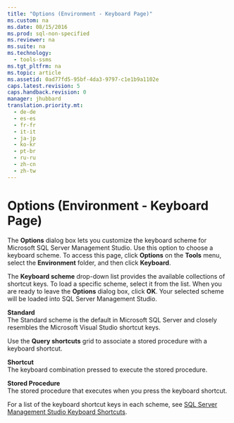 ```yaml
---
title: "Options (Environment - Keyboard Page)"
ms.custom: na
ms.date: 08/15/2016
ms.prod: sql-non-specified
ms.reviewer: na
ms.suite: na
ms.technology: 
  - tools-ssms
ms.tgt_pltfrm: na
ms.topic: article
ms.assetid: 0ad77fd5-95bf-4da3-9797-c1e1b9a1102e
caps.latest.revision: 5
caps.handback.revision: 0
manager: jhubbard
translation.priority.mt: 
  - de-de
  - es-es
  - fr-fr
  - it-it
  - ja-jp
  - ko-kr
  - pt-br
  - ru-ru
  - zh-cn
  - zh-tw
---
```

# Options (Environment - Keyboard Page)
The **Options** dialog box lets you customize the keyboard scheme for  Microsoft  SQL Server Management Studio. Use this option to choose a keyboard scheme. To access this page, click **Options** on the **Tools** menu, select the **Environment** folder, and then click **Keyboard**.  
  
The **Keyboard scheme** drop-down list provides the available collections of shortcut keys. To load a specific scheme, select it from the list. When you are ready to leave the **Options** dialog box, click **OK**. Your selected scheme will be loaded into SQL Server Management Studio.  
  
**Standard**  
The Standard scheme is the default in  Microsoft   SQL Server  and closely resembles the  Microsoft  Visual Studio shortcut keys.  
  
Use the **Query shortcuts** grid to associate a stored procedure with a keyboard shortcut.  
  
**Shortcut**  
The keyboard combination pressed to execute the stored procedure.  
  
**Stored Procedure**  
The stored procedure that executes when you press the keyboard shortcut.  
  
For a list of the keyboard shortcut keys in each scheme, see [SQL Server Management Studio Keyboard Shortcuts](assetId:///98baaac4-0727-4ce4-8bfe-c63793ae69b8).  
  
